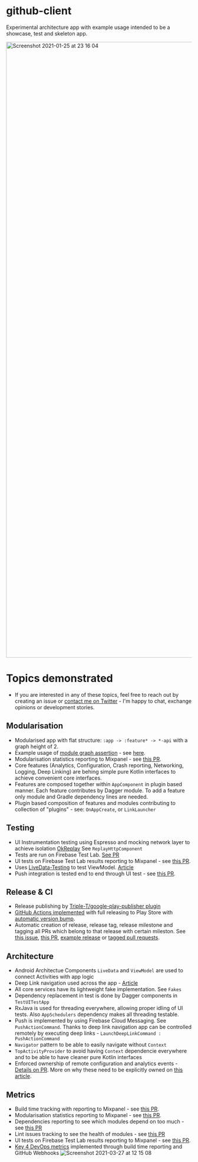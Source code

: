 # github-client
Experimental architecture app with example usage intended to be a showcase, test and skeleton app.

<img width="1667" alt="Screenshot 2021-01-25 at 23 16 04" src="https://user-images.githubusercontent.com/6277721/105773043-71c3f200-5f63-11eb-9a28-99073c2e92ce.png">

# Topics demonstrated
- If you are interested in any of these topics, feel free to reach out by creating an issue or [contact me on Twitter](https://twitter.com/josef_raska) - I'm happy to chat, exchange opinions or development stories.

## Modularisation
- Modularised app with flat structure: `:app -> :feature* -> *-api` with a graph height of 2.
- Example usage of [module graph assertion](https://proandroiddev.com/module-rules-protect-your-build-time-and-architecture-d1194c7cc6bc) - see [here](https://github.com/jraska/github-client/blob/be3b06558118721968547de9237e9b48d1a8833d/app/build.gradle#L141).
- Modularisation statistics reporting to Mixpanel - see [this PR](https://github.com/jraska/github-client/pull/334).
- Core features (Analytics, Configuration, Crash reporting, Networking, Logging, Deep Linking) are behing simple pure Kotlin interfaces to achieve convenient core interfaces.
- Features are composed together within `AppComponent` in plugin based manner. Each feature contributes by Dagger module. To add a feature only module and Gradle dependency lines are needed.
- Plugin based composition of features and modules contributing to collection of "plugins" - see: `OnAppCreate`, or `LinkLauncher`

## Testing
- UI Instrumentation testing using Espresso and mocking network layer to achieve isolation [OkReplay](https://github.com/airbnb/okreplay) See `ReplayHttpComponent`
- Tests are run on Firebase Test Lab. [See PR](https://github.com/jraska/github-client/pull/233)
- UI tests on Firebase Test Lab results reporting to Mixpanel - see [this PR](https://github.com/jraska/github-client/pull/342).
- Uses [LiveData-Testing](https://github.com/jraska/livedata-testing) to test ViewModel. [Article](https://android.jlelse.eu/effective-livedata-and-viewmodel-testing-17f25069fcd4)
- Push integration is tested end to end through UI test - see [this PR](https://github.com/jraska/github-client/pull/300).

## Release & CI
- Release publishing by [Triple-T/google-play-publisher plugin](https://github.com/Triple-T/gradle-play-publisher)
- [GitHub Actions implemented](https://github.com/jraska/github-client/tree/master/.github/workflows) with full releasing to Play Store with [automatic version bump](https://github.com/jraska/github-client/blob/master/.github/workflows/release_trigger.yml).
- Automatic creation of release, release tag, release milestone and tagging all PRs which belong to that release with certain mileston. See [this issue](https://github.com/jraska/github-client/issues/236#issuecomment-802366339), [this PR](https://github.com/jraska/github-client/pull/437), [example release](https://github.com/jraska/github-client/releases/tag/0.23.4) or [tagged pull requests](https://github.com/jraska/github-client/pulls?q=is%3Apr+is%3Aclosed).

## Architecture
- Android Architectue Components `LiveData` and `ViewModel` are used to connect Activities with app logic
- Deep Link navigation used across the app - [Article](https://proandroiddev.com/in-app-deep-link-navigation-because-deep-links-matter-17f0c91f2658)
- All core services have its lightweight fake implementation. See `Fakes`
- Dependency replacement in test is done by Dagger components in `TestUITestApp`
- RxJava is used for threading everywhere, allowing proper idling of UI tests. Also `AppSchedulers` dependency makes all threading testable.
- Push is implemented by using Firebase Cloud Messaging. See `PushActionCommand`. Thanks to deep link navigation app can be controlled remotely by executing deep links - `LaunchDeepLinkCommand : PushActionCommand`
- `Navigator` pattern to be able to easily navigate without `Context`
- `TopActivityProvider` to avoid having `Context` dependencie everywhere and to be able to have cleaner pure Kotlin interfaces
- Enforced ownership of remote configuration and analytics events - [Details on PR](https://github.com/jraska/github-client/pull/230). More on why these need to be explicitly owned on [this article](https://proandroiddev.com/remote-feature-flags-do-not-always-come-for-free-a372f1768a70).

## Metrics
- Build time tracking with reporting to Mixpanel - see [this PR](https://github.com/jraska/github-client/pull/303).
- Modularisation statistics reporting to Mixpanel - see [this PR](https://github.com/jraska/github-client/pull/334).
- Dependencies reporting to see which modules depend on too much - see [this PR](https://github.com/jraska/github-client/pull/371
)
- Lint issues tracking to see the health of modules - see [this PR](https://github.com/jraska/github-client/pull/372)
- UI tests on Firebase Test Lab results reporting to Mixpanel - see [this PR](https://github.com/jraska/github-client/pull/342).
- [Key 4 DevOps metrics](https://circleci.com/blog/how-to-measure-devops-success-4-key-metrics/) implemented through build time reporting and GitHub Webhooks
![Screenshot 2021-03-27 at 12 15 08](https://user-images.githubusercontent.com/6277721/112718893-30fe4000-8ef6-11eb-9878-593f1cfd2b7e.png)
